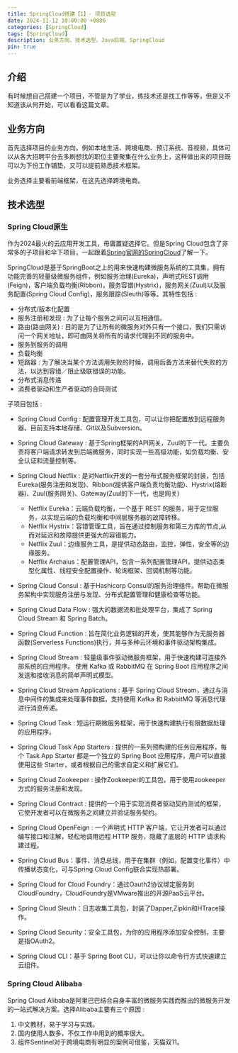 ```yaml
---
title: SpringCloud搭建【1】- 项目选型
date: 2024-11-12 10:00:00 +0800
categories: [SpringCloud]
tags: [SpringCloud]
description: 业务方向、技术选型、Java后端、SpringCloud
pin: true
---
```


## 介绍
有时候想自己搭建一个项目，不管是为了学业，练技术还是找工作等等，但是又不知道该从何开始，可以看看这篇文章。

## 业务方向
首先选择项目的业务方向，例如本地生活、跨境电商、预订系统、音视频，具体可以从各大招聘平台去多刷想找的职位主要聚集在什么业务上，这样做出来的项目既可以为下份工作铺垫，又可以提前熟悉技术框架。

业务选择主要看前端框架，在这先选择跨境电商。

## 技术选型

### Spring Cloud原生
作为2024最火的云应用开发工具，毋庸置疑选择它。但是Spring Cloud包含了非常多的子项目和伞下项目，一起跟着[Spring官网的SpringCloud](https://spring.io/projects/spring-cloud)了解一下。

SpringCloud是基于SpringBoot之上的用来快速构建微服务系统的工具集，拥有功能完善的轻量级微服务组件，例如服务治理(Eureka)，声明式REST调用(Feign)，客户端负载均衡(Ribbon)，服务容错(Hystrix)，服务网关(Zuul)以及服务配置(Spring Cloud Config)，服务跟踪(Sleuth)等等。其特性包括 : 

- 分布式/版本化配置
- 服务注册和发现 : 为了让每个服务之间可以互相通信。
- 路由(路由网关) : 目的是为了让所有的微服务对外只有一个接口，我们只需访问一个网关地址，即可由网关将所有的请求代理到不同的服务中。
- 服务到服务的调用
- 负载均衡
- 短路器 : 为了解决当某个方法调用失败的时候，调用后备方法来替代失败的方法，以达到容错／阻止级联错误的功能。 
- 分布式消息传递
- 消费者驱动和生产者驱动的合同测试

子项目包括 : 

- Spring Cloud Config : 配置管理开发工具包，可以让你把配置放到远程服务器，目前支持本地存储、Git以及Subversion。
- Spring Cloud Gateway : 基于Spring框架的API网关，Zuul的下一代。主要负责将客户端请求转发到后端微服务，同时实现一些高级功能，如负载均衡、安全认证和流量控制等。
- Spring Cloud Netflix : 是对Netflix开发的一套分布式服务框架的封装，包括Eureka(服务注册和发现)、Ribbon(提供客户端负责均衡功能)、Hystrix(熔断器)、Zuul(服务网关)、Gateway(Zuul的下一代，也是网关)
  - Netflix Eureka：云端负载均衡，一个基于 REST 的服务，用于定位服务，以实现云端的负载均衡和中间层服务器的故障转移。
  - Netflix Hystrix：容错管理工具，旨在通过控制服务和第三方库的节点,从而对延迟和故障提供更强大的容错能力。
  - Netflix Zuul：边缘服务工具，是提供动态路由，监控，弹性，安全等的边缘服务。
  - Netflix Archaius：配置管理API，包含一系列配置管理API，提供动态类型化属性、线程安全配置操作、轮询框架、回调机制等功能。
- Spring Cloud Consul : 基于Hashicorp Consul的服务治理组件。帮助在微服务架构中实现服务注册与发现、分布式配置管理和健康检查等功能。
- Spring Cloud Data Flow : 强大的数据流和批处理平台，集成了 Spring Cloud Stream 和 Spring Batch。
- Spring Cloud Function : 旨在简化业务逻辑的开发，使其能够作为无服务器函数(Serverless Functions)执行，并与多种云环境和事件驱动架构集成。
- Spring Cloud Stream : 轻量级事件驱动微服务框架，用于快速构建可连接外部系统的应用程序。 使用 Kafka 或 RabbitMQ 在 Spring Boot 应用程序之间发送和接收消息的简单声明式模型。
- Spring Cloud Stream Applications : 基于 Spring Cloud Stream，通过与消息中间件的集成来处理事件数据，支持使用 Kafka 和 RabbitMQ 等消息代理进行消息传递。
- Spring Cloud Task : 短运行期微服务框架，用于快速构建执行有限数据处理的应用程序。
- Spring Cloud Task App Starters : 提供的一系列预构建的任务应用程序，每个 Task App Starter 都是一个独立的 Spring Boot 应用程序，用户可以直接使用这些 Starter，或者根据自己的需求自定义和扩展它们。
- Spring Cloud Zookeeper : 操作Zookeeper的工具包，用于使用zookeeper方式的服务注册和发现。
- Spring Cloud Contract : 提供的一个用于实现消费者驱动契约测试的框架，它使开发者可以在微服务之间建立并验证服务契约。
- Spring Cloud OpenFeign : 一个声明式 HTTP 客户端，它让开发者可以通过编写接口和注解，轻松地调用远程 HTTP 服务，隐藏了底层的 HTTP 请求构建过程。
- Spring Cloud Bus：事件、消息总线，用于在集群（例如，配置变化事件）中传播状态变化，可与Spring Cloud Config联合实现热部署。

- Spring Cloud for Cloud Foundry：通过Oauth2协议绑定服务到CloudFoundry，CloudFoundry是VMware推出的开源PaaS云平台。
- Spring Cloud Sleuth：日志收集工具包，封装了Dapper,Zipkin和HTrace操作。
- Spring Cloud Security：安全工具包，为你的应用程序添加安全控制，主要是指OAuth2。
- Spring Cloud CLI：基于 Spring Boot CLI，可以让你以命令行方式快速建立云组件。 

### Spring Cloud Alibaba
Spring Cloud Alibaba是阿里巴巴结合自身丰富的微服务实践而推出的微服务开发的一站式解决方案。选择Alibaba主要有三个原因 : 

1. 中文教材，易于学习与实践。
2. 国内使用人数多，不仅工作中用到的概率很大。
3. 组件Sentinel对于跨境电商有明显的案例可借鉴，天猫双11。

